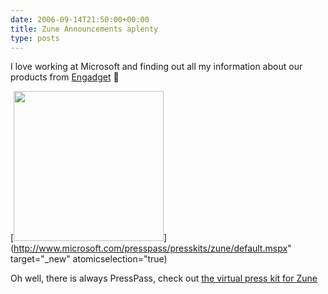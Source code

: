 ```yaml
---
date: 2006-09-14T21:50:00+00:00
title: Zune Announcements aplenty
type: posts
---
```

I love working at Microsoft and finding out all my information about our products from [Engadget](http://www.engadget.com/2006/09/14/microsoft-launches-the-zune/) 🙂

[<img height="240" src="http://www.microsoft.com/presspass/presskits/zune/images/image006_low.jpg" width="240" border="0" />](http://www.microsoft.com/presspass/presskits/zune/default.mspx" target="_new" atomicselection="true)

Oh well, there is always PressPass, check out [the virtual press kit for Zune](http://www.microsoft.com/presspass/presskits/zune/default.mspx)
